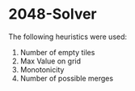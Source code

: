 ﻿# 2048-Solver
The following heuristics were used:
1) Number of empty tiles
2) Max Value on grid
3) Monotonicity
4) Number of possible merges
